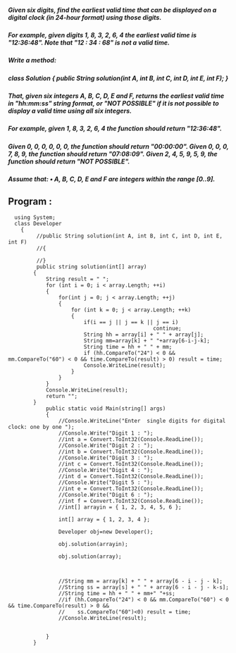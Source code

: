 ##### Given six digits, find the earliest valid time that can be displayed on a digital clock (in 24-hour format) using those digits.
##### For example, given digits 1, 8, 3, 2, 6, 4 the earliest valid time is "12:36:48". Note that "12 : 34 : 68" is not a valid time.
##### Write a method:
##### class Solution { public String solution(int A, int B, int C, int D, int E, int F); }
##### That, given six integers A, B, C, D, E and F, returns the earliest valid time in "hh:mm:ss" string format, or "NOT POSSIBLE" if it is not possible to display a valid time using all six integers.
##### For example, given 1, 8, 3, 2, 6, 4 the function should return "12:36:48".
##### Given 0, 0, 0, 0, 0, 0, the function should return "00:00:00". Given 0, 0, 0, 7, 8, 9, the function should return "07:08:09". Given 2, 4, 5, 9, 5, 9, the function should return "NOT POSSIBLE".
##### Assume that: • A, B, C, D, E and F are integers within the range [0..9].


## Program :

```
  using System;
  class Developer 
    {
         //public String solution(int A, int B, int C, int D, int E, int F)
         //{

         //}
         public string solution(int[] array)
        {
            String result = " ";
            for (int i = 0; i < array.Length; ++i)
            {
                for(int j = 0; j < array.Length; ++j)
                {
                    for (int k = 0; j < array.Length; ++k)
                    {
                        if(i == j || j == k || j == i)
                                              continue;
                        String hh = array[i] + " " + array[j];
                        String mm=array[k] + " "+array[6-i-j-k];
                        String time = hh + " " + mm;
                        if (hh.CompareTo("24") < 0 && mm.CompareTo("60") < 0 && time.CompareTo(result) > 0) result = time;
                        Console.WriteLine(result);
                    }
                }
            }
            Console.WriteLine(result);
            return "";
        }
            public static void Main(string[] args) 
            {
                //Console.WriteLine("Enter  single digits for digital clock: one by one ");
                //Console.Write("Digit 1 : ");
                //int a = Convert.ToInt32(Console.ReadLine());
                //Console.Write("Digit 2 : ");
                //int b = Convert.ToInt32(Console.ReadLine());
                //Console.Write("Digit 3 : ");
                //int c = Convert.ToInt32(Console.ReadLine());
                //Console.Write("Digit 4 : ");
                //int d = Convert.ToInt32(Console.ReadLine());
                //Console.Write("Digit 5 : ");
                //int e = Convert.ToInt32(Console.ReadLine());
                //Console.Write("Digit 6 : ");
                //int f = Convert.ToInt32(Console.ReadLine());
                //int[] arrayin = { 1, 2, 3, 4, 5, 6 };

                int[] array = { 1, 2, 3, 4 };

                Developer obj=new Developer();

                obj.solution(arrayin);

                obj.solution(array);



                //String mm = array[k] + " " + array[6 - i - j - k];
                //String ss = array[s] + " " + array[6 - i - j - k-s];
                //String time = hh + " " + mm+" "+ss;
                //if (hh.CompareTo("24") < 0 && mm.CompareTo("60") < 0 && time.CompareTo(result) > 0 &&
                //    ss.CompareTo("60")<0) result = time;
                //Console.WriteLine(result);


            }
        }

   
```
